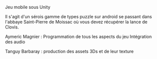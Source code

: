 Jeu mobile sous Unity

Il s'agit d'un sérois gamme de types puzzle sur android se passant dans l'abbaye Saint-Pierre de Moissac où vous devez récupérer la lance de Clovis.

Aymeric Magnier :
	Programmation de tous les aspects du jeu
	Intégration des audio
	
Tanguy Barbaray : 
	production des assets 3Ds et de leur texture

